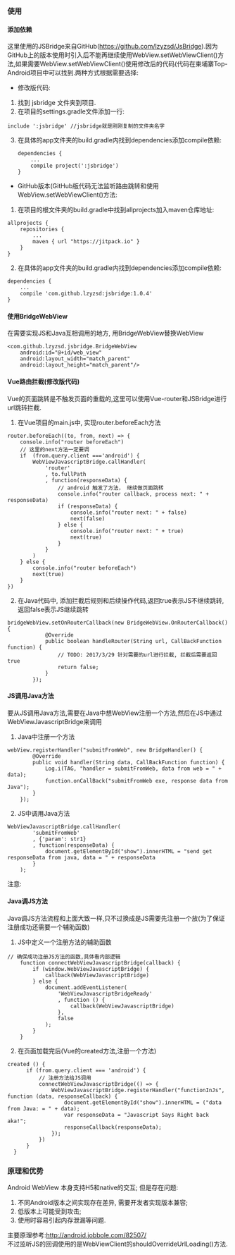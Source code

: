 ### 使用
#### 添加依赖
这里使用的JSBridge来自GitHub(https://github.com/lzyzsd/JsBridge).因为GitHub上的版本使用时引入后不能再继续使用WebView.setWebViewClient()方法,如果需要WebView.setWebViewClient()使用修改后的代码(代码在柬埔寨Top-Android项目中可以找到.两种方式根据需要选择:
* 修改版代码:
1. 找到 jsbridge 文件夹到项目.
2. 在项目的settings.gradle文件添加一行:
```
include ':jsbridge' //jsbridge就是刚刚复制的文件夹名字
```
3. 在具体的app文件夹的build.gradle内找到dependencies添加compile依赖:
    ```
    dependencies {
        ...
        compile project(':jsbridge')
    }
    ```
* GitHub版本(GitHub版代码无法监听路由跳转和使用WebView.setWebViewClient()方法: 
1. 在项目的根文件夹的build.gradle中找到allprojects加入maven仓库地址:
``` 
allprojects {
    repositories {
        ...
        maven { url "https://jitpack.io" }
    }
}
```
2. 在具体的app文件夹的build.gradle内找到dependencies添加compile依赖:
```
dependencies {
    ...
    compile 'com.github.lzyzsd:jsbridge:1.0.4'
}
```
#### 使用BridgeWebView
在需要实现JS和Java互相调用的地方, 用BridgeWebView替换WebView
```
<com.github.lzyzsd.jsbridge.BridgeWebView
    android:id="@+id/web_view"
    android:layout_width="match_parent"
    android:layout_height="match_parent"/>
```
#### Vue路由拦截(修改版代码)
Vue的页面跳转是不触发页面的重载的,这里可以使用Vue-router和JSBridge进行url跳转拦截.
1. 在Vue项目的main.js中, 实现router.beforeEach方法
```
router.beforeEach((to, from, next) => {
    console.info("router beforeEach")
    // 这里的next方法一定要调
    if  (from.query.client ==='android') {
        WebViewJavascriptBridge.callHandler(
            'router'
            , to.fullPath
            , function(responseData) {
                // android 触发了方法， 继续做页面跳转
                console.info("router callback, process next: " + responseData)
                if (responseData) {
                    console.info("router next: " + false)
                    next(false)
                } else {
                    console.info("router next: " + true)
                    next(true)
                }
            }
        )
    } else {
        console.info("router beforeEach")
        next(true)
    }
})
```
2. 在Java代码中, 添加拦截后规则和后续操作代码,返回true表示JS不继续跳转,返回false表示JS继续跳转
```
bridgeWebView.setOnRouterCallback(new BridgeWebView.OnRouterCallback() {
            @Override
            public boolean handleRouter(String url, CallBackFunction function) {
                // TODO: 2017/3/29 针对需要的url进行拦截, 拦截后需要返回true
                return false;
            }
        });
```        


#### JS调用Java方法
要从JS调用Java方法,需要在Java中想WebView注册一个方法,然后在JS中通过WebViewJavascriptBridge来调用
1. Java中注册一个方法
```
webView.registerHandler("submitFromWeb", new BridgeHandler() {
        @Override
        public void handler(String data, CallBackFunction function) {
            Log.i(TAG, "handler = submitFromWeb, data from web = " + data);
            function.onCallBack("submitFromWeb exe, response data from Java");
        }
    });
```
2. JS中调用Java方法
```
WebViewJavascriptBridge.callHandler(
        'submitFromWeb'
        , {'param': str1}
        , function(responseData) {
            document.getElementById("show").innerHTML = "send get responseData from java, data = " + responseData
        }
    );
```
注意: 

#### Java调JS方法
Java调JS方法流程和上面大致一样,只不过换成是JS需要先注册一个放(为了保证注册成功还需要一个辅助函数)
1. JS中定义一个注册方法的辅助函数
```
// 确保成功注册JS方法的函数,具体看内部逻辑
    function connectWebViewJavascriptBridge(callback) {
        if (window.WebViewJavascriptBridge) {
            callback(WebViewJavascriptBridge)
        } else {
            document.addEventListener(
                'WebViewJavascriptBridgeReady'
                , function () {
                    callback(WebViewJavascriptBridge)
                },
                false
            );
        }
    }
```
2. 在页面加载完后(Vue的created方法,注册一个方法)
```
created () {
      if (from.query.client === 'android') {
          // 注册方法给JS调用
          connectWebViewJavascriptBridge(() => {
              WebViewJavascriptBridge.registerHandler("functionInJs", function (data, responseCallback) {
                  document.getElementById("show").innerHTML = ("data from Java: = " + data);
                  var responseData = "Javascript Says Right back aka!";
                  responseCallback(responseData);
              });
          })
      }
  }
```


### 原理和优势
Android WebView 本身支持H5和native的交互; 但是存在问题:
1. 不同Android版本之间实现存在差异, 需要开发者实现版本兼容;
2. 低版本上可能受到攻击;
3. 使用时容易引起内存泄漏等问题.

主要原理参考:http://android.jobbole.com/82507/  
不过监听JS的回调使用的是WebViewClient的shouldOverrideUrlLoading()方法.